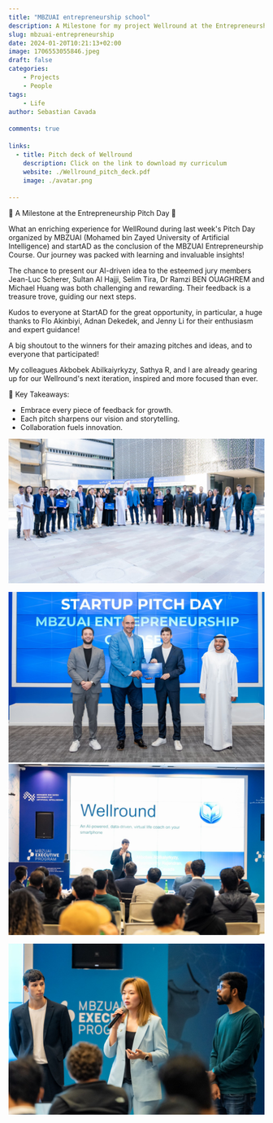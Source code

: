 ```yaml
---
title: "MBZUAI entrepreneurship school"
description: A Milestone for my project Wellround at the Entrepreneurship Pitch Day
slug: mbzuai-entrepreneurship
date: 2024-01-20T10:21:13+02:00
image: 1706553055846.jpeg
draft: false
categories:
    - Projects
    - People
tags:
    - Life
author: Sebastian Cavada

comments: true

links:
  - title: Pitch deck of Wellround
    description: Click on the link to download my curriculum
    website: ./Wellround_pitch_deck.pdf
    image: ./avatar.png

---
```


🚀 A Milestone at the Entrepreneurship Pitch Day 🌟

What an enriching experience for WellRound during last week's Pitch Day organized by MBZUAI (Mohamed bin Zayed University of Artificial Intelligence) and startAD as the conclusion of the MBZUAI Entrepreneurship Course. Our journey was packed with learning and invaluable insights!

The chance to present our AI-driven idea to the esteemed jury members Jean-Luc Scherer, Sultan Al Hajji, Selim Tira, Dr Ramzi BEN OUAGHREM and Michael Huang was both challenging and rewarding. Their feedback is a treasure trove, guiding our next steps.

Kudos to everyone at StartAD for the great opportunity, in particular, a huge thanks to Flo Akinbiyi, Adnan Dekedek, and Jenny Li for their enthusiasm and expert guidance!

A big shoutout to the winners for their amazing pitches and ideas, and to everyone that participated!

My colleagues Akbobek Abilkaiyrkyzy, Sathya R, and I are already gearing up for our Wellround's next iteration, inspired and more focused than ever.

🔑 Key Takeaways:
- Embrace every piece of feedback for growth.
- Each pitch sharpens our vision and storytelling.
- Collaboration fuels innovation.

![All the 2023 fall class of the MBZUAI Entrepreneurship school](1706553055846.jpeg)


![Receiving the certificate](1706553050531.jpeg)
![A cool photo! In reality I was really trembling](1706553058940.jpeg)

![Our amazing team, from left to right: me, Akbobek Abilkaiyrkyzy and Sathyamoorthy Rajendran](1706553057219.jpeg)